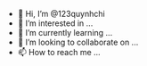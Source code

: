 - 👋 Hi, I’m @123quynhchi
- 👀 I’m interested in ...
- 🌱 I’m currently learning ...
- 💞️ I’m looking to collaborate on ...
- 📫 How to reach me ...

<!---
123quynhchi/123quynhchi is a ✨ special ✨ repository because its `README.md` (this file) appears on your GitHub profile.
You can click the Preview link to take a look at your changes.
--->
